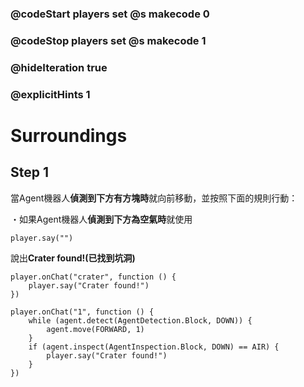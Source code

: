### @codeStart players set @s makecode 0
### @codeStop players set @s makecode 1

### @hideIteration true 
### @explicitHints 1


# Surroundings 

## Step 1
當Agent機器人**偵測到下方有方塊時**就向前移動，並按照下面的規則行動：

・如果Agent機器人**偵測到下方為空氣時**就使用 
```block
player.say("")
```
說出**Crater found!(已找到坑洞)**

```template
player.onChat("crater", function () {
    player.say("Crater found!")
})
```
```ghost
player.onChat("1", function () {
    while (agent.detect(AgentDetection.Block, DOWN)) {
        agent.move(FORWARD, 1)
    }
    if (agent.inspect(AgentInspection.Block, DOWN) == AIR) {
        player.say("Crater found!")
    }
})
```